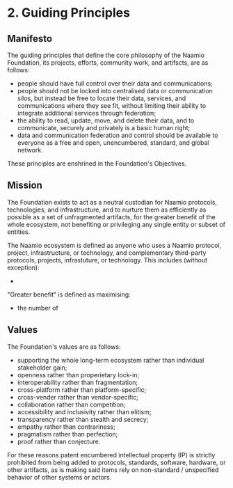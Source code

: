 # 2. Guiding Principles

## Manifesto

The guiding principles that define the core philosophy of the Naamio Foundation, its projects, efforts, community work, and artifscts, are as follows:

 - people should have full control over their data and communications;
 - people should not be locked into centralised data or communication silos, but instead be free to locate their data, services, and communications where they see fit, without limiting their ability to integrate additional services through federation;
 - the ability to read, update, move, and delete their data, and to communicate, securely and privately is a basic human right;
 - data and communication federation and control should be available to everyone as a free and open, unencumbered, standard, and global network.

These principles are enshrined in the Foundation's Objectives.

## Mission

The Foundation exists to act as a neutral custodian for Naamio protocols, technologies, and infrastructure, and to nurture them as efficiently as possible as a set of unfragmented artifacts, for the greater benefit of the whole ecosystem, not benefiting or privileging any single entity or subset of entities.

The Naamio ecosystem is defined as anyone who uses a Naamio protocol, project, infrastructure, or technology, and complementary third-party protocols, projects, infrastuture, or technology. This includes (without exception):

  - 

"Greater benefit" is defined as maximising:

 - the number of

## Values
 
The Foundation's values are as follows:

 - supporting the whole long-term ecosystem rather than individual stakeholder gain;
 - openness rather than properietary lock-in;
 - interoperability rather than fragmentation;
 - cross-platform rather than platform-specific;
 - cross-vender rather than vendor-specific;
 - collaboration rather than competition;
 - accessibility and inclusivity rather than elitism;
 - transparency rather than stealth and secrecy;
 - empathy rather than contrariness;
 - pragmatism rather than perfection;
 - proof rather than conjecture.

For these reasons patent encumbered intellectual property (IP) is strictly prohibited from being added to protocols, standards, software, hardware, or other artifacts, as is making said items rely on non-standard / unspecified behavior of other systems or actors.